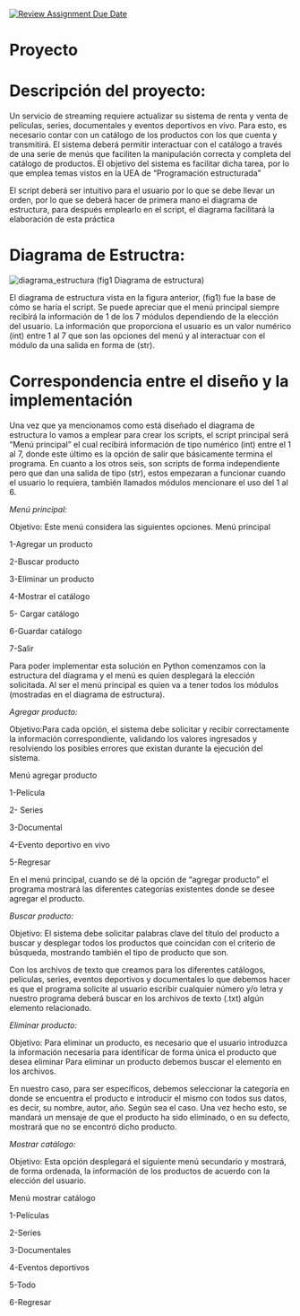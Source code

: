 [![Review Assignment Due Date](https://classroom.github.com/assets/deadline-readme-button-24ddc0f5d75046c5622901739e7c5dd533143b0c8e959d652212380cedb1ea36.svg)](https://classroom.github.com/a/LCXMIOgt)
# Proyecto
# Descripción del proyecto:


Un servicio de streaming requiere actualizar su sistema de renta y venta de películas, series, documentales y eventos deportivos en vivo. Para esto, es necesario contar con un catálogo de los productos con los que cuenta y transmitirá. El sistema deberá permitir interactuar con el catálogo a través de una serie de menús que faciliten la manipulación correcta y completa del catálogo de productos. El objetivo del sistema es facilitar dicha tarea, por lo que emplea temas vistos en la UEA de “Programación estructurada”

El script deberá ser intuitivo para el usuario por lo que se debe llevar un orden, por lo que se deberá hacer de primera mano el diagrama de estructura, para después emplearlo en el script, el diagrama facilitará la elaboración de esta práctica


# Diagrama de Estructra:
![diagrama_estructura](https://github.com/agn-pe-23i/proyecto-los-hola-mundo/assets/125332082/93012716-2db9-4f64-911b-52512a901269)
(fig1 Diagrama de estructura)

El diagrama de estructura vista en la figura anterior, (fig1) fue la base de cómo se haría el script. Se puede apreciar que el menú principal siempre recibirá la información de 1 de los 7 módulos dependiendo de la elección del usuario. La información que proporciona el usuario es un valor numérico (int) entre 1 al 7 que son las opciones del menú y al interactuar con el módulo da una salida en forma de (str).


# Correspondencia entre el diseño y la implementación 


Una vez que ya mencionamos como está diseñado el diagrama de estructura lo vamos a emplear para crear los scripts, el script principal será “Menú principal” el cual recibirá información de tipo numérico (int) entre el 1 al 7, donde este último es la opción de salir que básicamente termina el programa. 
En cuanto a los otros seis, son scripts de forma independiente pero que dan una salida de tipo (str), estos empezaran a funcionar cuando el usuario lo requiera, también llamados módulos mencionare el uso del 1 al 6.



*Menú principal:*

Objetivo: Este menú considera las siguientes opciones.
  Menú principal

  
   1-Agregar un producto
   
   2-Buscar producto
   
   3-Eliminar un producto
   
   4-Mostrar el catálogo
   
   5- Cargar catálogo
   
   6-Guardar catálogo
   
   7-Salir


Para poder implementar esta solución en Python comenzamos con la estructura del diagrama y el menú es quien desplegará la elección solicitada. Al ser el menú principal es quien va a tener todos los módulos (mostradas en el diagrama de estructura).


*Agregar producto:*

Objetivo:Para cada opción, el sistema debe solicitar y recibir correctamente la información correspondiente, validando los valores ingresados y resolviendo los posibles errores que existan durante la ejecución del sistema.

Menú agregar producto

  1-Película
  
  2- Series
  
  3-Documental
  
  4-Evento deportivo en vivo
  
  5-Regresar

En el menú principal, cuando se dé la opción de “agregar producto” el programa mostrará las diferentes categorías existentes donde se desee agregar el producto.


*Buscar producto:*

Objetivo: El sistema debe solicitar palabras clave del título del producto a buscar y desplegar todos los productos que coincidan con el criterio de búsqueda, mostrando también el tipo de producto que son.

Con los archivos de texto que creamos para los diferentes catálogos, películas, series, eventos deportivos y documentales lo que debemos hacer es que el programa solicite al usuario escribir cualquier número y/o letra y nuestro programa deberá buscar en los archivos de texto (.txt) algún elemento relacionado.

*Eliminar producto:*

Objetivo: Para eliminar un producto, es necesario que el usuario introduzca la información necesaria para identificar de forma única el producto que desea eliminar
Para eliminar un producto debemos buscar el elemento en los archivos.

 En nuestro caso, para ser específicos, debemos seleccionar la categoría en donde se encuentra el producto e introducir el mismo con todos sus datos, es decir, su nombre, autor, año. Según sea el caso. Una vez hecho esto, se mandará un mensaje de que el producto ha sido eliminado, o en su defecto, mostrará que no se encontró dicho producto. 

*Mostrar catálogo:*

Objetivo: Esta opción desplegará el siguiente menú secundario y mostrará, de forma ordenada, la información de los productos de acuerdo con la elección del usuario.

Menú mostrar catálogo

  1-Películas
  
  2-Series
  
  3-Documentales
  
  4-Eventos deportivos
  
  5-Todo
  
  6-Regresar


